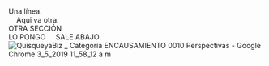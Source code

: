 <br>Una l&iacute;nea.<br />
&nbsp; &nbsp; Aqui va otra. 
<br>OTRA SECCIÓN<br />
LO PONGO
&nbsp; &nbsp; SALE ABAJO. 
![QuisqueyaBiz _ Categoría ENCAUSAMIENTO 0010 Perspectivas - Google Chrome 3_5_2019 11_58_12 a  m](https://user-images.githubusercontent.com/44502116/57669429-f082cb00-75d8-11e9-9b31-ea816a809d1b.png)
